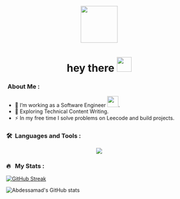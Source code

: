 
<p align="center"><img src="https://media.giphy.com/media/M9gbBd9nbDrOTu1Mqx/giphy.gif" width="100"/></p>
<h1 align="center">hey there <img src="https://media.giphy.com/media/hvRJCLFzcasrR4ia7z/giphy.gif" width="40"></h1>

### &nbsp;About Me :
- 🔭 I’m working as a Software Engineer <img src="https://media.giphy.com/media/WUlplcMpOCEmTGBtBW/giphy.gif" width="30">.
- 🌱 Exploring Technical Content Writing.
- ⚡ In my free time I solve problems on Leecode and build projects.

### 🛠 &nbsp;Languages and Tools :
<p align="center">
  <a href="https://skillicons.dev">
    <img src="https://skillicons.dev/icons?i=git,php,laravel,js,typescript,vue,nuxtjs,nodejs,py,bash,aws,docker,selenium,vite,nginx" />
  </a>
</p>

### 🔥 &nbsp; My Stats :
[![GitHub Streak](https://streak-stats.demolab.com?user=AbdessamadEnabih&theme=dracula&hide_border=true&border_radius=4.4&hide_longest_streak=true)](https://git.io/streak-stats)

![Abdessamad's GitHub stats](https://github-readme-stats.vercel.app/api?username=AbdessamadEnabih&show_icons=true&theme=dracula)




